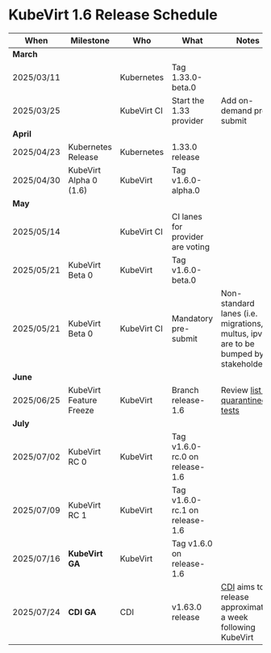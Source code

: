 # KubeVirt 1.6 Release Schedule

| **When**   | **Milestone**           | **Who**     | **What**                         | **Notes**                                                                                                                               |
|------------|-------------------------|-------------|----------------------------------|-----------------------------------------------------------------------------------------------------------------------------------------|
| **March**  |                         |             |                                  |                                                                                                                                         |
| 2025/03/11 |                         | Kubernetes  | Tag 1.33.0-beta.0                |                                                                                                                                         |
| 2025/03/25 |                         | KubeVirt CI | Start the 1.33 provider          | Add on-demand pre-submit                                                                                                                |
| **April**  |                         |             |                                  |                                                                                                                                         |
| 2025/04/23 | Kubernetes Release      | Kubernetes  | 1.33.0 release                   |                                                                                                                                         |
| 2025/04/30 | KubeVirt Alpha 0 (1.6)  | KubeVirt    | Tag v1.6.0-alpha.0               |                                                                                                                                         |
| **May**    |                         |             |                                  |                                                                                                                                         |
| 2025/05/14 |                         | KubeVirt CI | CI lanes for provider are voting |                                                                                                                                         |
| 2025/05/21 | KubeVirt Beta 0         | KubeVirt    | Tag v1.6.0-beta.0                |                                                                                                                                         |
| 2025/05/21 | KubeVirt Beta 0         | KubeVirt CI | Mandatory pre-submit             | Non-standard lanes (i.e. migrations, multus, ipv6) are to be bumped by stakeholder                                                      |
| **June**   |                         |             |                                  |                                                                                                                                         |
| 2025/06/25 | KubeVirt Feature Freeze | KubeVirt    | Branch release-1.6               | Review [list of quarantined tests](https://storage.googleapis.com/kubevirt-prow/reports/quarantined-tests/kubevirt/kubevirt/index.html) |
| **July**   |                         |             |                                  |                                                                                                                                         |
| 2025/07/02 | KubeVirt RC 0           | KubeVirt    | Tag v1.6.0-rc.0 on release-1.6   |                                                                                                                                         |
| 2025/07/09 | KubeVirt RC 1           | KubeVirt    | Tag v1.6.0-rc.1 on release-1.6   |                                                                                                                                         |
| 2025/07/16 | **KubeVirt GA**         | KubeVirt    | Tag v1.6.0 on release-1.6        |                                                                                                                                         |
| 2025/07/24 | **CDI GA**              | CDI         | v1.63.0 release                  | [CDI](https://github.com/kubevirt/containerized-data-importer) aims to release approximately a week following KubeVirt                  |

